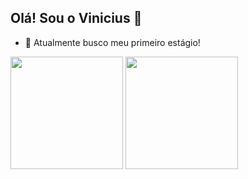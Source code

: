## Olá! Sou o Vinicius 👋

- 🔭 Atualmente busco meu primeiro estágio!

<div>
<img height="180cm" src="https://github-readme-stats.vercel.app/api?username=vini2sousa"/>
<img height="180cm" src="https://github.com/vini2sousa/github-readme-stats"/>


</div>
